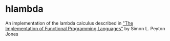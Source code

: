 # hlambda

An implementation of the lambda calculus described in 
["The Implementation of Functional Programming Languages"](https://www.microsoft.com/en-us/research/publication/the-implementation-of-functional-programming-languages/) 
by Simon L. Peyton Jones